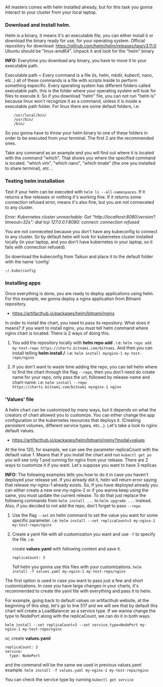 All masters comes with helm installed already, but for this task you gonna interact to your cluster from your local laptop.

### Download and install helm.

Helm is a binary, it means it's an executable file, you can either install it or download the binary ready for use, for your operating system. 
Official repository for download: https://github.com/helm/helm/releases/tag/v3.11.0
Ubuntu should be "linux-amd64". Unpack it and look for the "helm" binary


**INFO:** Everytime you download any binary, you have to move it to your executable path. 

Executable path = Every command is a file (ls, helm, mkdir, kubectl, nano, etc..) all of these commands is a file with scripts inside to perform something especific. Every operating system has 
different folders called executable path, this is the folder where your operating system will look for files to execute it. So if you download "helm" file, you can not run "helm ls" because linux 
won't recognize it as a command, unless it is inside a executable path folder. For linux there are some default folders, i.e:

		/usr/local/bin/
		/usr/bin/
		/bin/

So you gonna have to throw your helm binary to one of these folders in order to be executed from your terminal. The first 2 are the recommended ones.

Take any command as an example and you will find out where it is located with the command "which", That shows you where the specified command is located. "which vim", "which nano", "which tmate" 
(the one you installed to share terminal), etc .. 

### Testing helm installation

Test if your helm can be executed with `helm ls --all-namespaces`. If it returns a few releases or nothing it's working fine.
If it returns some connection refused error, means it's also fine, but you are not conneceted to any cluster.

_Error: Kubernetes cluster unreachable: Get "http://localhost:8080/version?timeout=32s": dial tcp 127.0.0.1:8080: connect: connection refused_

You are not conneceted because you don't have any kubeconfig to connect to any cluster. So by default helm will look for kubernetes cluster installed locally (in your laptop, and you don't have 
kubernetes in your laptop, so it fails with connection refused).

So download the kubeconfig from Taikun and place it to the default folder with the name 'config' 

`~/.kube/config`

### Installing apps 
Once everything is done, you are ready to deploy applications using helm. For this example, we gonna deploy a nginx application from Bitnami repository.

- https://artifacthub.io/packages/helm/bitnami/nginx

In order to install the chart, you need to pass its repository. What does it means? if you want to install nginx, you must tell helm command where nginx chart is located. There is 2 ways of doing 
this.

1. You add the repository locally with **helm repo add _<name-you-want>_ _<repo-url>_**. i.e: `helm repo add my-test-repo https://charts.bitnami.com/bitnami`.
And then you can install telling **helm install _<name-you-want-for-your-release>_ _<repo-name-you-added>/<chart-name>_**. i.e: `helm install mynginx-1 my-test-repo/nginx`

2. If you don't want to waste time adding the repo, you can tell helm where to find the chart through the flag `--repo`, then you don't need do create name for your repo, only pass the url, followed 
by release-name and chart-name. i.e: `helm install --repo https://charts.bitnami.com/bitnami mynginx-1 nginx`

### 'Values' file

A helm chart can be customized by many ways, but it depends on what the creators of chart allowed you to customize. You can either change the app configuration or the kubernetes resources that 
deploys it. (Creating persistent volumes, different service types, etc...). Let's take a look to nginx default values.

- https://artifacthub.io/packages/helm/bitnami/nginx?modal=values

At the line 120, for example, we can see the parameter replicaCount with the default value 1. Means that if you install the chart and run `kubectl get po` you will see only 1 pod running for nginx 
from your release. There are 2 ways to customize it if you want. Let's suppose you want to have 3 replicas

**INFO:** The following examples tells you how to do it in case you haven't deployed your release yet. If you already did it, helm will return error saying that release my-nginx-1 already exists. 
So, If you have deployed already you can either create a new one my-nginx-2 or if you wanna keep using the same, you must update the current release. To do that just replace the following commands 
from `helm install ...` to `helm upgrade ...` instead. Also, if you decided to not add the repo, don't forget to pass `--repo`

1. Use the flag `--set` on helm command to set the value you want for some specific parameter. i.e: `helm install --set replicaCount=3 my-nginx-1 my-test-repo/nginx`

2. Create a yaml file with all customization you want and use `-f` to specify the file. i.e:

	create **values.yaml** with following content and save it.
	```
	replicaCount: 3
	```
	Tell helm you gonna use this files with your customizations. `helm install -f values.yaml my-nginx-1 my-test-repo/nginx`


The first option is used in case you want to pass just a few and short customizations. In case you have large changes in your charts, it's recommended to create the yaml file with everything and 
pass it to helm.

For example, going back to default values on artifacthub website, at the beginning of this step, let's go to line 517 and we will see that by default this chart will create a LoadBalancer as a 
service type. If we wanna change the type to NodePort along with the replicaCount, we can do it in both ways.

`helm install --set replicaCount=3 --set service.type=NodePort my-nginx-1 my-test-repo/nginx`

or, create **values.yaml**	
```
replicaCount: 3
service:
  type: NodePort
```

and the command will be the same we used in previous values.yaml example. `helm install -f values.yaml my-nginx-1 my-test-repo/nginx`

You can check the service type by running `kubectl get service`

